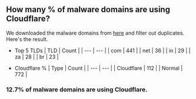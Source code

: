 ## How many % of malware domains are using Cloudflare?


We downloaded the malware domains from [here](https://urlhaus.abuse.ch) and filter out duplicates.
Here's the result.


[//]: # (start replacement)


- Top 5 TLDs
| TLD | Count |
| --- | --- |
| com | 441 |
| net | 36 |
| in | 29 |
| za | 28 |
| br | 23 |


- Cloudflare %
| Type | Count |
| --- | --- |
| Cloudflare | 112 |
| Normal | 772 |


### 12.7% of malware domains are using Cloudflare.